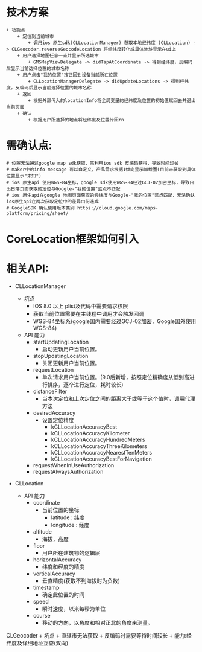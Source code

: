 # 技术方案
    + 功能点
        + 定位到当前城市
            + 调用ios 原生sdk(CLLocationManager) 获取本地经纬度 (CLLocation) -> CLGeocoder.reverseGeocodeLocation 将经纬度转化成具体地址显示在ui上
        + 用户选择地图任意一点并显示所选城市
            + GMSMapViewDelegate -> didTapAtCoordinate -> 得到经纬度，反编码后显示当前选择位置的城市名称
        + 用户点击"我的位置"按钮回到设备当前所在位置
            + CLLocationManagerDelegate -> didUpdateLocations -> 得到经纬度，反编码后显示当前选择位置的城市名称
        + 返回
            + 根据外部传入的locationInfo将全局变量的经纬度及位置的初始值赋回去并退出当前页面
        + 确认
            + 根据用户所选择的地点将经纬度及位置传回rn

# 需确认点:
    # 位置无法通过google map sdk获取，需利用ios sdk 反编码获得，导致时间过长
    # maker中的info message 可以自定义，产品需求根据1倾向显示加载圈(目前未获取到具体位置显示"未知")
    # ios 原生api 使用WGS-84坐标，google sdk使用WGS-84经过GCJ-02加密坐标，导致日出日落页面获取的定位与Google-"我的位置"蓝点不匹配
    # ios 原生api在google 地图页面获取的经纬度与Google-"我的位置"蓝点匹配，无法确认ios原生api在两次获取定位中的差异由何造成
    # GoogleSDK 确认使用版本类别 https://cloud.google.com/maps-platform/pricing/sheet/

# CoreLocation框架如何引入

# 相关API:
+ CLLocationManager
    + 坑点
        + IOS 8.0 以上 plist及代码中需要请求权限
        + 获取当前位置需要在主线程中调用才会触发回调
        + WGS-84坐标系(google国内需要经过GCJ-02加密，Google国外使用WGS-84)
    + API 能力
        + startUpdatingLocation
            + 启动更新用户当前位置。
        + stopUpdatingLocation
            + 关闭更新用户当前位置。
        + requestLocation
            + 单次请求用户当前位置。(9.0后新增，按照定位精确度从低到高进行排序，逐个进行定位，耗时较长)
        + distanceFilter
            + 当本次定位和上次定位之间的距离大于或等于这个值时，调用代理方法
        + desiredAccuracy
            + 设置定位精度
                + kCLLocationAccuracyBest
                + kCLLocationAccuracyKilometer
                + kCLLocationAccuracyHundredMeters
                + kCLLocationAccuracyThreeKilometers
                + kCLLocationAccuracyNearestTenMeters
                + kCLLocationAccuracyBestForNavigation
        + requestWhenInUseAuthorization
        + requestAlwaysAuthorization
        

+ CLLocation
    + API 能力
        + coordinate
            + 当前位置的坐标
                + latitude : 纬度
                + longitude : 经度
        + altitude
            + 海拔，高度
        + floor
            + 用户所在建筑物的逻辑层
        + horizontalAccuracy
            + 纬度和经度的精度
        + verticalAccuracy
            + 垂直精度(获取不到海拔时为负数)
        + timestamp
            + 确定此位置的时间
        + speed
            + 瞬时速度，以米每秒为单位
        + course
            + 移动的方向，以角度和相对正北的角度来测量。

CLGeocoder
    + 坑点
        + 直辖市无法获取
        + 反编码时需要等待时间较长
    + 能力:经纬度及详细地址互查(双向)